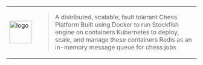 <table>
  <tr>
    <td>
      <img width="60" height="60" src="https://github.com/user-attachments/assets/8b04a95e-fbc1-4edd-bfd6-1c5286e9ca0c" alt="logo"/>
    </td>
    <td>
      <blockquote>
        A distributed, scalable, fault tolerant Chess Platform  
        Built using Docker to run Stockfish engine on containers  
        Kubernetes to deploy, scale, and manage these containers  
        Redis as an in-memory message queue for chess jobs
      </blockquote>
    </td>
  </tr>
</table>
